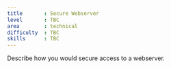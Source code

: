 ```yaml
---
title       : Secure Webserver
level       : TBC
area        : technical
difficulty  : TBC
skills      : TBC
---
```


Describe how you would secure access to a webserver.
